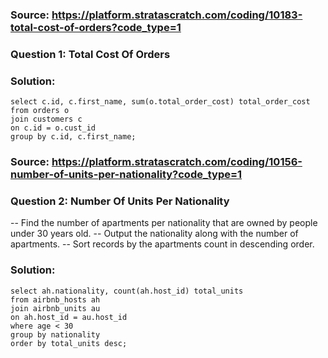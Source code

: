 ### Source: https://platform.stratascratch.com/coding/10183-total-cost-of-orders?code_type=1
### Question 1: Total Cost Of Orders

### Solution:

```
select c.id, c.first_name, sum(o.total_order_cost) total_order_cost
from orders o
join customers c
on c.id = o.cust_id
group by c.id, c.first_name;
```

### Source: https://platform.stratascratch.com/coding/10156-number-of-units-per-nationality?code_type=1
### Question 2: Number Of Units Per Nationality
-- Find the number of apartments per nationality that are owned by people under 30 years old.
-- Output the nationality along with the number of apartments.
-- Sort records by the apartments count in descending order.

### Solution:

```
select ah.nationality, count(ah.host_id) total_units
from airbnb_hosts ah
join airbnb_units au
on ah.host_id = au.host_id
where age < 30
group by nationality
order by total_units desc;
```